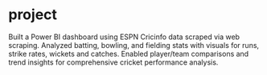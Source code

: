 # project
Built a Power BI dashboard using ESPN Cricinfo data scraped via web scraping. Analyzed batting, bowling, and fielding stats with visuals for runs, strike rates, wickets and catches. Enabled player/team comparisons and trend insights for comprehensive cricket performance analysis.
